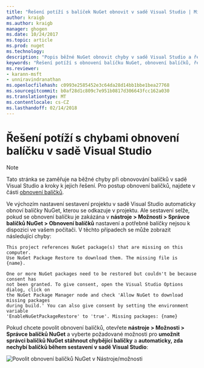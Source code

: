 ```yaml
---
title: "Řešení potíží s balíček NuGet obnovit v sadě Visual Studio | Microsoft Docs"
author: kraigb
ms.author: kraigb
manager: ghogen
ms.date: 10/24/2017
ms.topic: article
ms.prod: nuget
ms.technology: 
description: "Popis běžné NuGet obnovit chyby v sadě Visual Studio a řešení potíží s nimi."
keywords: "Řešení potíží s obnovení balíčku NuGet, obnovení balíčků, řešení potíží"
ms.reviewer:
- karann-msft
- unniravindranathan
ms.openlocfilehash: c0993e2585452e3c64da28d14bb1bbe1bea27768
ms.sourcegitcommit: b0af28d1c809c7e951b0817d306643fcc162a030
ms.translationtype: MT
ms.contentlocale: cs-CZ
ms.lasthandoff: 02/14/2018
---
```

# <a name="troubleshooting-package-restore-errors-in-visual-studio"></a>Řešení potíží s chybami obnovení balíčku v sadě Visual Studio

> [!Note]
> Tato stránka se zaměřuje na běžné chyby při obnovování balíčků v sadě Visual Studio a kroky k jejich řešení. Pro postup obnovení balíčků, najdete v části [obnovení balíčků](../consume-packages/package-restore.md#enabling-and-disabling-package-restore).

Ve výchozím nastavení sestavení projektu v sadě Visual Studio automaticky obnoví balíčky NuGet, kterou se odkazuje v projektu. Ale sestavení selže, pokud se obnovení balíčku je zakázána v **nástroje > Možnosti > Správce balíčků NuGet > Obnovení balíčků** nastavení a potřebné balíčky nejsou k dispozici ve vašem počítači. V těchto případech se může zobrazit následující chyby:

```output
This project references NuGet package(s) that are missing on this computer.
Use NuGet Package Restore to download them. The missing file is {name}.
```

```output
One or more NuGet packages need to be restored but couldn't be because consent has
not been granted. To give consent, open the Visual Studio Options dialog, click on
the NuGet Package Manager node and check 'Allow NuGet to download missing packages
during build.' You can also give consent by setting the environment variable
'EnableNuGetPackageRestore' to 'true'. Missing packages: {name} 
```

Pokud chcete povolit obnovení balíčků, otevřete **nástroje > Možnosti > Správce balíčků NuGet** a vyberte požadované možnosti pro **umožnit správci balíčků NuGet stáhnout chybějící balíčky** a **automaticky, zda nechybí balíčků během sestavení v sadě Visual Studio**:

![Povolit obnovení balíčků NuGet v Nástroje/možnosti](../consume-packages/media/restore-01-autorestoreoptions.png)
